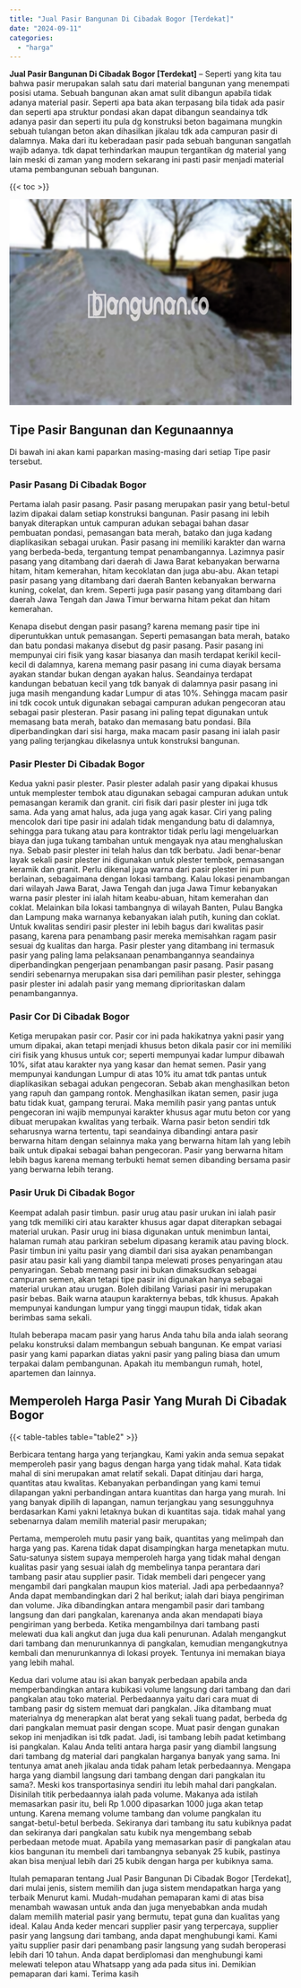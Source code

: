 ```yaml
---
title: "Jual Pasir Bangunan Di Cibadak Bogor [Terdekat]"
date: "2024-09-11"
categories: 
  - "harga"
---
```


**Jual Pasir Bangunan Di Cibadak Bogor \[Terdekat\]** – Seperti yang kita tau bahwa pasir merupakan salah satu dari material bangunan yang menempati posisi utama. Sebuah bangunan akan amat sulit dibangun apabila tidak adanya material pasir. Seperti apa bata akan terpasang bila tidak ada pasir dan seperti apa struktur pondasi akan dapat dibangun seandainya tdk adanya pasir dan seperti itu pula dg konstruksi beton bagaimana mungkin sebuah tulangan beton akan dihasilkan jikalau tdk ada campuran pasir di dalamnya. Maka dari itu keberadaan pasir pada sebuah bangunan sangatlah wajib adanya. tdk dapat terhindarkan maupun tergantikan dg material yang lain meski di zaman yang modern sekarang ini pasti pasir menjadi material utama pembangunan sebuah bangunan.

{{< toc >}}

![Jual Pasir Bangunan Di Cibadak Bogor [Terdekat]](/images/jual-pasir-bangunan-01.png)

## Tipe Pasir Bangunan dan Kegunaannya

Di bawah ini akan kami paparkan masing-masing dari setiap Tipe pasir tersebut.

### Pasir Pasang Di Cibadak Bogor

Pertama ialah pasir pasang. Pasir pasang merupakan pasir yang betul-betul lazim dipakai dalam setiap konstruksi bangunan. Pasir pasang ini lebih banyak diterapkan untuk campuran adukan sebagai bahan dasar pembuatan pondasi, pemasangan bata merah, batako dan juga kadang diaplikasikan sebagai urukan. Pasir pasang ini memiliki karakter dan warna yang berbeda-beda, tergantung tempat penambangannya. Lazimnya pasir pasang yang ditambang dari daerah di Jawa Barat kebanyakan berwarna hitam, hitam kemerahan, hitam kecoklatan dan juga abu-abu. Akan tetapi pasir pasang yang ditambang dari daerah Banten kebanyakan berwarna kuning, cokelat, dan krem. Seperti juga pasir pasang yang ditambang dari daerah Jawa Tengah dan Jawa Timur berwarna hitam pekat dan hitam kemerahan.

Kenapa disebut dengan pasir pasang? karena memang pasir tipe ini diperuntukkan untuk pemasangan. Seperti pemasangan bata merah, batako dan batu pondasi makanya disebut dg pasir pasang. Pasir pasang ini mempunyai ciri fisik yang kasar biasanya dan masih terdapat kerikil kecil-kecil di dalamnya, karena memang pasir pasang ini cuma diayak bersama ayakan standar bukan dengan ayakan halus. Seandainya terdapat kandungan bebatuan kecil yang tdk banyak di dalamnya pasir pasang ini juga masih mengandung kadar Lumpur di atas 10%. Sehingga macam pasir ini tdk cocok untuk digunakan sebagai campuran adukan pengecoran atau sebagai pasir plesteran. Pasir pasang ini paling tepat digunakan untuk memasang bata merah, batako dan memasang batu pondasi. Bila diperbandingkan dari sisi harga, maka macam pasir pasang ini ialah pasir yang paling terjangkau dikelasnya untuk konstruksi bangunan.

### Pasir Plester Di Cibadak Bogor

Kedua yakni pasir plester. Pasir plester adalah pasir yang dipakai khusus untuk memplester tembok atau digunakan sebagai campuran adukan untuk pemasangan keramik dan granit. ciri fisik dari pasir plester ini juga tdk sama. Ada yang amat halus, ada juga yang agak kasar. Ciri yang paling mencolok dari tipe pasir ini adalah tidak mengandung batu di dalamnya, sehingga para tukang atau para kontraktor tidak perlu lagi mengeluarkan biaya dan juga tukang tambahan untuk mengayak nya atau menghaluskan nya. Sebab pasir plester ini telah halus dan tdk berbatu. Jadi benar-benar layak sekali pasir plester ini digunakan untuk plester tembok, pemasangan keramik dan granit. Perlu dikenal juga warna dari pasir plester ini pun berlainan, sebagaimana dengan lokasi tambang. Kalau lokasi penambangan dari wilayah Jawa Barat, Jawa Tengah dan juga Jawa Timur kebanyakan warna pasir plester ini ialah hitam keabu-abuan, hitam kemerahan dan coklat. Melainkan bila lokasi tambangnya di wilayah Banten, Pulau Bangka dan Lampung maka warnanya kebanyakan ialah putih, kuning dan coklat. Untuk kwalitas sendiri pasir plester ini lebih bagus dari kwalitas pasir pasang, karena para penambang pasir mereka memisahkan ragam pasir sesuai dg kualitas dan harga. Pasir plester yang ditambang ini termasuk pasir yang paling lama pelaksanaan penambangannya seandainya diperbandingkan pengerjaan penambangan pasir pasang. Pasir pasang sendiri sebenarnya merupakan sisa dari pemilihan pasir plester, sehingga pasir plester ini adalah pasir yang memang diprioritaskan dalam penambangannya.

### Pasir Cor Di Cibadak Bogor

Ketiga merupakan pasir cor. Pasir cor ini pada hakikatnya yakni pasir yang umum dipakai, akan tetapi menjadi khusus beton dikala pasir cor ini memiliki ciri fisik yang khusus untuk cor; seperti mempunyai kadar lumpur dibawah 10%, sifat atau karakter nya yang kasar dan hemat semen. Pasir yang mempunyai kandungan Lumpur di atas 10% itu amat tdk pantas untuk diaplikasikan sebagai adukan pengecoran. Sebab akan menghasilkan beton yang rapuh dan gampang rontok. Menghasilkan ikatan semen, pasir juga batu tidak kuat, gampang terurai. Maka memilih pasir yang pantas untuk pengecoran ini wajib mempunyai karakter khusus agar mutu beton cor yang dibuat merupakan kwalitas yang terbaik. Warna pasir beton sendiri tdk seharusnya warna tertentu, tapi seandainya dibandingi antara pasir berwarna hitam dengan selainnya maka yang berwarna hitam lah yang lebih baik untuk dipakai sebagai bahan pengecoran. Pasir yang berwarna hitam lebih bagus karena memang terbukti hemat semen dibanding bersama pasir yang berwarna lebih terang.

### Pasir Uruk Di Cibadak Bogor

Keempat adalah pasir timbun. pasir urug atau pasir urukan ini ialah pasir yang tdk memiliki ciri atau karakter khusus agar dapat diterapkan sebagai material urukan. Pasir urug ini biasa digunakan untuk menimbun lantai, halaman rumah atau parkiran sebelum dipasang keramik atau paving block. Pasir timbun ini yaitu pasir yang diambil dari sisa ayakan penambangan pasir atau pasir kali yang diambil tanpa melewati proses penyaringan atau penyaringan. Sebab memang pasir ini bukan dimaksudkan sebagai campuran semen, akan tetapi tipe pasir ini digunakan hanya sebagai material urukan atau urugan. Boleh dibilang Variasi pasir ini merupakan pasir bebas. Baik warna ataupun karakternya bebas, tdk khusus. Apakah mempunyai kandungan lumpur yang tinggi maupun tidak, tidak akan berimbas sama sekali.

Itulah beberapa macam pasir yang harus Anda tahu bila anda ialah seorang pelaku konstruksi dalam membangun sebuah bangunan. Ke empat variasi pasir yang kami paparkan diatas yakni pasir yang paling biasa dan umum terpakai dalam pembangunan. Apakah itu membangun rumah, hotel, apartemen dan lainnya.

## Memperoleh Harga Pasir Yang Murah Di Cibadak Bogor

{{< table-tables table="table2" >}}

Berbicara tentang harga yang terjangkau, Kami yakin anda semua sepakat memperoleh pasir yang bagus dengan harga yang tidak mahal. Kata tidak mahal di sini merupakan amat relatif sekali. Dapat ditinjau dari harga, quantitas atau kwalitas. Kebanyakan perbandingan yang kami temui dilapangan yakni perbandingan antara kuantitas dan harga yang murah. Ini yang banyak dipilih di lapangan, namun terjangkau yang sesungguhnya berdasarkan Kami yakni letaknya bukan di kuantitas saja. tidak mahal yang sebenarnya dalam memilih material pasir merupakan;

Pertama, memperoleh mutu pasir yang baik, quantitas yang melimpah dan harga yang pas. Karena tidak dapat disampingkan harga menetapkan mutu. Satu-satunya sistem supaya memperoleh harga yang tidak mahal dengan kualitas pasir yang sesuai ialah dg membelinya tanpa perantara dari tambang pasir atau supplier pasir. Tidak membeli dari pengecer yang mengambil dari pangkalan maupun kios material. Jadi apa perbedaannya? Anda dapat membandingkan dari 2 hal berikut; ialah dari biaya pengiriman dan volume. Jika dibandingkan antara mengambil pasir dari tambang langsung dan dari pangkalan, karenanya anda akan mendapati biaya pengiriman yang berbeda. Ketika mengambilnya dari tambang pasti melewati dua kali angkut dan juga dua kali penurunan. Adalah mengangkut dari tambang dan menurunkannya di pangkalan, kemudian mengangkutnya kembali dan menurunkannya di lokasi proyek. Tentunya ini memakan biaya yang lebih mahal.

Kedua dari volume atau isi akan banyak perbedaan apabila anda memperbandingkan antara kubikasi volume langsung dari tambang dan dari pangkalan atau toko material. Perbedaannya yaitu dari cara muat di tambang pasir dg sistem memuat dari pangkalan. Jika ditambang muat materialnya dg menerapkan alat berat yang sekali tuang padat, berbeda dg dari pangkalan memuat pasir dengan scope. Muat pasir dengan gunakan sekop ini menjadikan isi tdk padat. Jadi, isi tambang lebih padat ketimbang isi pangkalan. Kalau Anda teliti antara harga pasir yang diambil langsung dari tambang dg material dari pangkalan harganya banyak yang sama. Ini tentunya amat aneh jikalau anda tidak paham letak perbedaannya. Mengapa harga yang diambil langsung dari tambang dengan dari pangkalan itu sama?. Meski kos transportasinya sendiri itu lebih mahal dari pangkalan. Disinilah titik perbedaannya ialah pada volume. Makanya ada istilah memasarkan pasir itu, beli Rp 1.000 dipasarkan 1000 juga akan tetap untung. Karena memang volume tambang dan volume pangkalan itu sangat-betul-betul berbeda. Sekiranya dari tambang itu satu kubiknya padat dan sekiranya dari pangkalan satu kubik nya mengembang sebab perbedaan metode muat. Apabila yang memasarkan pasir di pangkalan atau kios bangunan itu membeli dari tambangnya sebanyak 25 kubik, pastinya akan bisa menjual lebih dari 25 kubik dengan harga per kubiknya sama.

Itulah pemaparan tentang Jual Pasir Bangunan Di Cibadak Bogor \[Terdekat\], dari mulai jenis, sistem memilih dan juga sistem mendapatkan harga yang terbaik Menurut kami. Mudah-mudahan pemaparan kami di atas bisa menambah wawasan untuk anda dan juga menyebabkan anda mudah dalam memilih material pasir yang bermutu, tepat guna dan kualitas yang ideal. Kalau Anda keder mencari supplier pasir yang terpercaya, supplier pasir yang langsung dari tambang, anda dapat menghubungi kami. Kami yaitu supplier pasir dari penambang pasir langsung yang sudah beroperasi lebih dari 10 tahun. Anda dapat berdiplomasi dan menghubungi kami melewati telepon atau Whatsapp yang ada pada situs ini. Demikian pemaparan dari kami. Terima kasih
